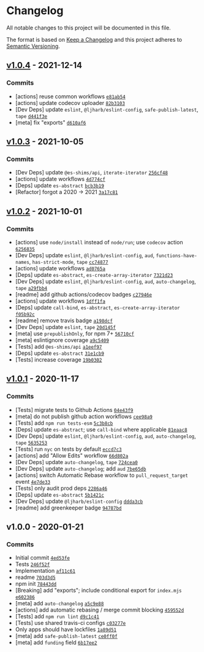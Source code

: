 # Changelog

All notable changes to this project will be documented in this file.

The format is based on [Keep a Changelog](https://keepachangelog.com/en/1.0.0/)
and this project adheres to [Semantic Versioning](https://semver.org/spec/v2.0.0.html).

## [v1.0.4](https://github.com/es-shims/Array.prototype.keys/compare/v1.0.3...v1.0.4) - 2021-12-14

### Commits

- [actions] reuse common workflows [`e81ab54`](https://github.com/es-shims/Array.prototype.keys/commit/e81ab547a4c3db1859efc1992f39a65f7ed973f6)
- [actions] update codecov uploader [`82b3103`](https://github.com/es-shims/Array.prototype.keys/commit/82b310387b5b68837141e5b7a10947a8dbeb14f9)
- [Dev Deps] update `eslint`, `@ljharb/eslint-config`, `safe-publish-latest`, `tape` [`d441f3e`](https://github.com/es-shims/Array.prototype.keys/commit/d441f3e5cc9674cc8af64373e99c3741531a5146)
- [meta] fix "exports" [`d610af6`](https://github.com/es-shims/Array.prototype.keys/commit/d610af601934d00df02b8a74f7fc5c71ea5cb8df)

## [v1.0.3](https://github.com/es-shims/Array.prototype.keys/compare/v1.0.2...v1.0.3) - 2021-10-05

### Commits

- [Dev Deps] update `@es-shims/api`, `iterate-iterator` [`256cf48`](https://github.com/es-shims/Array.prototype.keys/commit/256cf483835a85e09d1226d283e8428041de220e)
- [actions] update workflows [`4d774cf`](https://github.com/es-shims/Array.prototype.keys/commit/4d774cfedc2cf8ff6b61edecc25b9fa3b27204b6)
- [Deps] update `es-abstract` [`bcb3b19`](https://github.com/es-shims/Array.prototype.keys/commit/bcb3b1996730189831792f00349636154747367f)
- [Refactor] forgot a 2020 -&gt; 2021 [`3a17c81`](https://github.com/es-shims/Array.prototype.keys/commit/3a17c8133aa8ec28550d6294221e1f03747b228b)

## [v1.0.2](https://github.com/es-shims/Array.prototype.keys/compare/v1.0.1...v1.0.2) - 2021-10-01

### Commits

- [actions] use `node/install` instead of `node/run`; use `codecov` action [`6256835`](https://github.com/es-shims/Array.prototype.keys/commit/625683503d84a7f7d038dccc5832089986c0d033)
- [Dev Deps] update `eslint`, `@ljharb/eslint-config`, `aud`, `functions-have-names`, `has-strict-mode`, `tape` [`cc74877`](https://github.com/es-shims/Array.prototype.keys/commit/cc74877edc242817294dd17b67b6fa6933bb8a28)
- [actions] update workflows [`ad0765a`](https://github.com/es-shims/Array.prototype.keys/commit/ad0765ae8a942977efdec53ef4e44dc13a0b1acb)
- [Deps] update `es-abstract`, `es-create-array-iterator` [`7321d23`](https://github.com/es-shims/Array.prototype.keys/commit/7321d231139ead59989012700d4547f1baec9d09)
- [Dev Deps] update `eslint`, `@ljharb/eslint-config`, `aud`, `auto-changelog`, `tape` [`a29fbb4`](https://github.com/es-shims/Array.prototype.keys/commit/a29fbb471ad4e39e776348b27f7f8c910e4d30a3)
- [readme] add github actions/codecov badges [`c27946e`](https://github.com/es-shims/Array.prototype.keys/commit/c27946e03ae4a9657229e0c7a14a7c913b6103c5)
- [actions] update workflows [`1dff1fa`](https://github.com/es-shims/Array.prototype.keys/commit/1dff1fa6fd37682f76734b38d17881516e47fe21)
- [Deps] update `call-bind`, `es-abstract`, `es-create-array-iterator` [`f05b92c`](https://github.com/es-shims/Array.prototype.keys/commit/f05b92c1113415df72481091f1aca78c08c2c440)
- [readme] remove travis badge [`a198dcf`](https://github.com/es-shims/Array.prototype.keys/commit/a198dcf6351ad92d82b62b23d218788cff5f783e)
- [Dev Deps] update `eslint`, `tape` [`20d145f`](https://github.com/es-shims/Array.prototype.keys/commit/20d145f2075d2122ddf9bce30f94ea4f1da31535)
- [meta] use `prepublishOnly`, for npm 7+ [`56710cf`](https://github.com/es-shims/Array.prototype.keys/commit/56710cf55ef6aece5b4b836086898e3b9a6df97e)
- [meta] eslintignore coverage [`a9c5409`](https://github.com/es-shims/Array.prototype.keys/commit/a9c5409d5100c8288b62a19031737e04b4b61745)
- [Tests] add `@es-shims/api` [`a1eef97`](https://github.com/es-shims/Array.prototype.keys/commit/a1eef97a03d3b1c18f75d07efe5d802951188b7e)
- [Deps] update `es-abstract` [`31e1cb9`](https://github.com/es-shims/Array.prototype.keys/commit/31e1cb9997765c801c5c0fdd57038d9e264121b2)
- [Tests] increase coverage [`19b0302`](https://github.com/es-shims/Array.prototype.keys/commit/19b0302a56b9b56d3c8950c060dd2d632fd115f7)

## [v1.0.1](https://github.com/es-shims/Array.prototype.keys/compare/v1.0.0...v1.0.1) - 2020-11-17

### Commits

- [Tests] migrate tests to Github Actions [`04e43f9`](https://github.com/es-shims/Array.prototype.keys/commit/04e43f9d172337ee2fac4f877e860cc9cb9b9936)
- [meta] do not publish github action workflows [`cee98a9`](https://github.com/es-shims/Array.prototype.keys/commit/cee98a9f099a3861745fc286935483696ce33e98)
- [Tests] add `npm run tests-esm` [`5c3b8cb`](https://github.com/es-shims/Array.prototype.keys/commit/5c3b8cbafd9ca9b4e914783bf6a0cbfca879b314)
- [Deps] update `es-abstract`; use `call-bind` where applicable [`81eaac8`](https://github.com/es-shims/Array.prototype.keys/commit/81eaac85e0cee4dda84cf6de9d8f599b82eb2d4a)
- [Dev Deps] update `eslint`, `@ljharb/eslint-config`, `aud`, `auto-changelog`, `tape` [`5635253`](https://github.com/es-shims/Array.prototype.keys/commit/563525361b28c74f7fc62190e0054db6d69a3936)
- [Tests] run `nyc` on tests by default [`eccd7c3`](https://github.com/es-shims/Array.prototype.keys/commit/eccd7c36bbd71e58d00bb36d8035d4dd1ea649c1)
- [actions] add "Allow Edits" workflow [`66d802a`](https://github.com/es-shims/Array.prototype.keys/commit/66d802a99fbf38fcb1ba1a0e0e46ddb382a8280c)
- [Dev Deps] update `auto-changelog`, `tape` [`724cea0`](https://github.com/es-shims/Array.prototype.keys/commit/724cea035d6aa23950841fe519cb08ea29e95586)
- [Dev Deps] update `auto-changelog`; add `aud` [`7be65db`](https://github.com/es-shims/Array.prototype.keys/commit/7be65dbf7c77f02558c49068178a582d663a62e4)
- [actions] switch Automatic Rebase workflow to `pull_request_target` event [`4e7de33`](https://github.com/es-shims/Array.prototype.keys/commit/4e7de33eaefd88aa91564715263df0126edcdf35)
- [Tests] only audit prod deps [`2286a46`](https://github.com/es-shims/Array.prototype.keys/commit/2286a46d5e6fba38a9ad971dbd14fe073c1ce0d6)
- [Deps] update `es-abstract` [`5b1421c`](https://github.com/es-shims/Array.prototype.keys/commit/5b1421c26dc32c00e04a60ffc3c8dacd3618e34f)
- [Dev Deps] update `@ljharb/eslint-config` [`ddda3cb`](https://github.com/es-shims/Array.prototype.keys/commit/ddda3cb466af2ddc028eb163bfe62c4a6b842442)
- [readme] add greenkeeper badge [`94787bd`](https://github.com/es-shims/Array.prototype.keys/commit/94787bd405da5d17f6058d6dfa36076874332f67)

## v1.0.0 - 2020-01-21

### Commits

- Initial commit [`4ed53fe`](https://github.com/es-shims/Array.prototype.keys/commit/4ed53fef9e4147b87fab7887f643070935cd7633)
- Tests [`246f52f`](https://github.com/es-shims/Array.prototype.keys/commit/246f52fbd095088373a983e97bec975e649f4e5b)
- Implementation [`af11c61`](https://github.com/es-shims/Array.prototype.keys/commit/af11c6143a1dca8c27a261c9a9c9e142dba8a9e6)
- readme [`703d3d5`](https://github.com/es-shims/Array.prototype.keys/commit/703d3d553c75583a139433ead952d4c1aeccbb01)
- npm init [`78443dd`](https://github.com/es-shims/Array.prototype.keys/commit/78443ddede7da0f3e483d140b3f736ee7c366ccc)
- [Breaking] add "exports"; include conditional export for `index.mjs` [`e602386`](https://github.com/es-shims/Array.prototype.keys/commit/e60238640e79d0aa3e5b2ef2758d4a74fc28facf)
- [meta] add `auto-changelog` [`a5c9e88`](https://github.com/es-shims/Array.prototype.keys/commit/a5c9e880f266a7d12d96ec7204219c14843f0570)
- [actions] add automatic rebasing / merge commit blocking [`459552d`](https://github.com/es-shims/Array.prototype.keys/commit/459552d1f69fe6556f7ae3222d75cd9b368ed0cf)
- [Tests] add `npm run lint` [`d9c1c41`](https://github.com/es-shims/Array.prototype.keys/commit/d9c1c41e2949453f4a8a60aa7f4aed4d776b3d3f)
- [Tests] use shared travis-ci configs [`c03277e`](https://github.com/es-shims/Array.prototype.keys/commit/c03277ec9fc2766e458f4bfe031a3876924bd52a)
- Only apps should have lockfiles [`1a89d51`](https://github.com/es-shims/Array.prototype.keys/commit/1a89d519dfc5b3e60019404e7c3cbc60e73f28f3)
- [meta] add `safe-publish-latest` [`ce0ff0f`](https://github.com/es-shims/Array.prototype.keys/commit/ce0ff0fd7bb25cd8a22daec8d646985a7ce1ec79)
- [meta] add `funding` field [`6b17ee2`](https://github.com/es-shims/Array.prototype.keys/commit/6b17ee21ae47e89dff338674ccde8bba434980c2)
